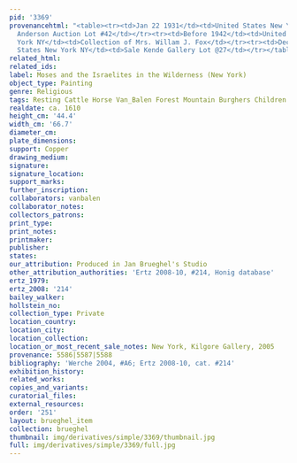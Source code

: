 ```yaml
---
pid: '3369'
provenancehtml: "<table><tr><td>Jan 22 1931</td><td>United States New York NY</td><td>Sale
  Anderson Auction Lot #42</td></tr><tr><td>Before 1942</td><td>United States New
  York NY</td><td>Collection of Mrs. Willam J. Fox</td></tr><tr><td>Dec 1 1942</td><td>United
  States New York NY</td><td>Sale Kende Gallery Lot @27</td></tr></table>"
related_html:
related_ids:
label: Moses and the Israelites in the Wilderness (New York)
object_type: Painting
genre: Religious
tags: Resting Cattle Horse Van_Balen Forest Mountain Burghers Children Putti Old_Testament
realdate: ca. 1610
height_cm: '44.4'
width_cm: '66.7'
diameter_cm:
plate_dimensions:
support: Copper
drawing_medium:
signature:
signature_location:
support_marks:
further_inscription:
collaborators: vanbalen
collaborator_notes:
collectors_patrons:
print_type:
print_notes:
printmaker:
publisher:
states:
our_attribution: Produced in Jan Brueghel's Studio
other_attribution_authorities: 'Ertz 2008-10, #214, Honig database'
ertz_1979:
ertz_2008: '214'
bailey_walker:
hollstein_no:
collection_type: Private
location_country:
location_city:
location_collection:
location_or_most_recent_sale_notes: New York, Kilgore Gallery, 2005
provenance: 5586|5587|5588
bibliography: 'Werche 2004, #A6; Ertz 2008-10, cat. #214'
exhibition_history:
related_works:
copies_and_variants:
curatorial_files:
external_resources:
order: '251'
layout: brueghel_item
collection: brueghel
thumbnail: img/derivatives/simple/3369/thumbnail.jpg
full: img/derivatives/simple/3369/full.jpg
---
```

